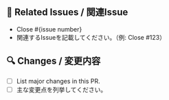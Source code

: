## 📝 Related Issues / 関連Issue

- Close #{issue number}
- 関連するIssueを記載してください。（例: Close #123）

## 🔍 Changes / 変更内容

- [ ] List major changes in this PR.
- [ ] 主な変更点を列挙してください。
